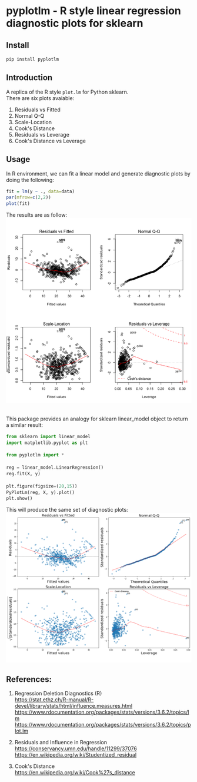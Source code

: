 # pyplotlm - R style linear regression diagnostic plots for sklearn

## Install
```bash
pip install pyplotlm
```

## Introduction
A replica of the R style `plot.lm` for Python sklearn. <br>
There are six plots avaiable:
1. Residuals vs Fitted
2. Normal Q-Q
3. Scale-Location
4. Cook's Distance
5. Residuals vs Leverage
6. Cook's Distance vs Leverage

## Usage
In R environment, we can fit a linear model and generate diagnostic plots by doing the following: <br>

```R
fit = lm(y ~ ., data=data)
par(mfrow=c(2,2))
plot(fit)
```

The results are as follow: <br>
![](https://github.com/esmondhkchu/pyplotlm/blob/dev/graph/R_plot.png) <br>

<br>
This package provides an analogy for sklearn linear_model object to return a similar result: <br>

```python
from sklearn import linear_model
import matplotlib.pyplot as plt

from pyplotlm import *

reg = linear_model.LinearRegression()
reg.fit(X, y)

plt.figure(figsize=(20,15))
PyPlotLm(reg, X, y).plot()
plt.show()
```

This will produce the same set of diagnostic plots: <br>
![](https://github.com/esmondhkchu/pyplotlm/blob/dev/graph/python_plot.png) <br>

## References:
1. Regression Deletion Diagnostics (R) <br>
https://stat.ethz.ch/R-manual/R-devel/library/stats/html/influence.measures.html <br>
https://www.rdocumentation.org/packages/stats/versions/3.6.2/topics/lm <br>
https://www.rdocumentation.org/packages/stats/versions/3.6.2/topics/plot.lm <br>

2. Residuals and Influence in Regression <br>
https://conservancy.umn.edu/handle/11299/37076 <br>
https://en.wikipedia.org/wiki/Studentized_residual <br>

3. Cook's Distance <br>
https://en.wikipedia.org/wiki/Cook%27s_distance <br>
